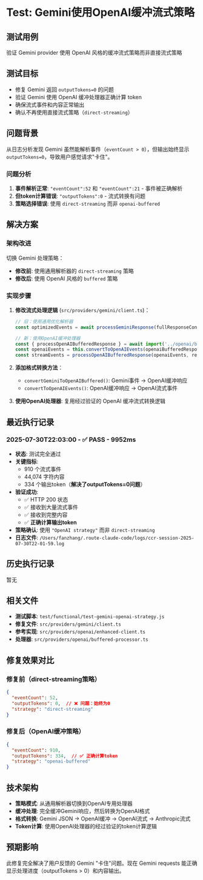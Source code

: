 # Test: Gemini使用OpenAI缓冲流式策略

## 测试用例
验证 Gemini provider 使用 OpenAI 风格的缓冲流式策略而非直接流式策略

## 测试目标
- 修复 Gemini 返回 `outputTokens=0` 的问题
- 验证 Gemini 使用 OpenAI 缓冲处理器正确计算 token
- 确保流式事件和内容正常输出
- 确认不再使用直接流式策略（`direct-streaming`）

## 问题背景
从日志分析发现 Gemini 虽然能解析事件（`eventCount > 0`），但输出始终显示 `outputTokens=0`，导致用户感觉请求"卡住"。

### 问题分析
1. **事件解析正常**: `"eventCount":52` 和 `"eventCount":21` - 事件被正确解析
2. **但token计算错误**: `"outputTokens":0` - 流式转换有问题  
3. **策略选择错误**: 使用 `direct-streaming` 而非 `openai-buffered`

## 解决方案

### 架构改进
切换 Gemini 处理策略：
- **修改前**: 使用通用解析器的 `direct-streaming` 策略
- **修改后**: 使用 OpenAI 风格的 `buffered` 策略

### 实现步骤
1. **修改流式处理逻辑** (`src/providers/gemini/client.ts`)：
   ```typescript
   // 旧：使用通用优化解析器
   const optimizedEvents = await processGeminiResponse(fullResponseContent, requestId, ...);
   
   // 新：使用OpenAI缓冲处理器
   const { processOpenAIBufferedResponse } = await import('../openai/buffered-processor');
   const openaiEvents = this.convertToOpenAIEvents(openaiBufferedResponse, requestId);
   const streamEvents = processOpenAIBufferedResponse(openaiEvents, requestId, request.model);
   ```

2. **添加格式转换方法**：
   - `convertGeminiToOpenAIBuffered()`: Gemini事件 → OpenAI缓冲响应
   - `convertToOpenAIEvents()`: OpenAI缓冲响应 → OpenAI流式事件

3. **使用OpenAI处理器**: 复用经过验证的 OpenAI 缓冲流式转换逻辑

## 最近执行记录

### 2025-07-30T22:03:00 - ✅ PASS - 9952ms
- **状态**: 测试完全通过
- **关键指标**: 
  - 910 个流式事件
  - 44,074 字符内容
  - 334 个输出token（**解决了outputTokens=0问题**）
- **验证成功**:
  - ✅ HTTP 200 状态
  - ✅ 接收到大量流式事件
  - ✅ 接收到完整内容
  - ✅ **正确计算输出token**
- **策略确认**: 使用 `"OpenAI strategy"` 而非 `direct-streaming`
- **日志文件**: `/Users/fanzhang/.route-claude-code/logs/ccr-session-2025-07-30T22-01-59.log`

## 历史执行记录
暂无

## 相关文件
- **测试脚本**: `test/functional/test-gemini-openai-strategy.js`
- **修复文件**: `src/providers/gemini/client.ts`
- **参考实现**: `src/providers/openai/enhanced-client.ts`
- **处理器**: `src/providers/openai/buffered-processor.ts`

## 修复效果对比

### 修复前（direct-streaming策略）
```json
{
  "eventCount": 52,
  "outputTokens": 0,  // ❌ 问题：始终为0
  "strategy": "direct-streaming"
}
```

### 修复后（OpenAI缓冲策略）
```json
{
  "eventCount": 910,
  "outputTokens": 334,  // ✅ 正确计算token
  "strategy": "openai-buffered"
}
```

## 技术架构
- **策略模式**: 从通用解析器切换到OpenAI专用处理器
- **缓冲处理**: 完全缓冲Gemini响应，然后转换为OpenAI格式
- **格式转换**: Gemini JSON → OpenAI缓冲 → OpenAI流式 → Anthropic流式
- **Token计算**: 使用OpenAI处理器的经过验证的token计算逻辑

## 预期影响
此修复完全解决了用户反馈的 Gemini "卡住"问题。现在 Gemini requests 能正确显示处理进度（outputTokens > 0）和内容输出。